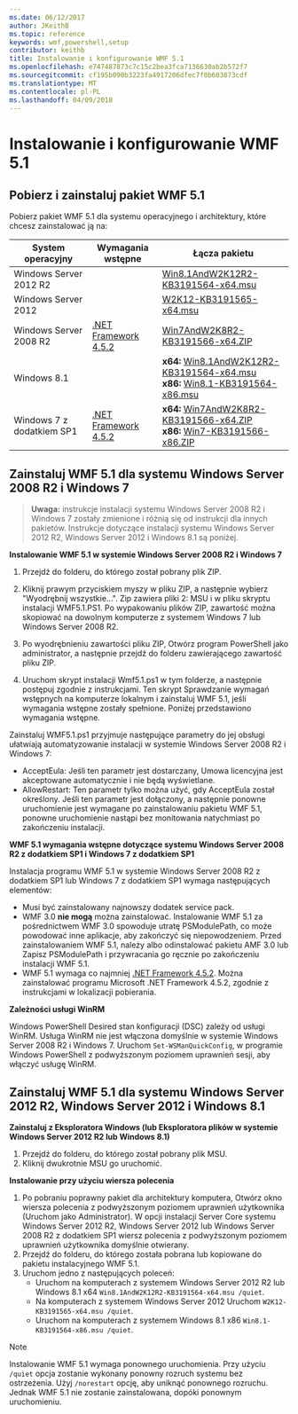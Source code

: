 ```yaml
---
ms.date: 06/12/2017
author: JKeithB
ms.topic: reference
keywords: wmf,powershell,setup
contributor: keithb
title: Instalowanie i konfigurowanie WMF 5.1
ms.openlocfilehash: e747487873c7c15c2bea3fca7136630ab2b572f7
ms.sourcegitcommit: cf195b090b3223fa4917206dfec7f0b603873cdf
ms.translationtype: MT
ms.contentlocale: pl-PL
ms.lasthandoff: 04/09/2018
---
```

# <a name="install-and-configure-wmf-51"></a>Instalowanie i konfigurowanie WMF 5.1 #


## <a name="download-and-install-the-wmf-51-package"></a>Pobierz i zainstaluj pakiet WMF 5.1

Pobierz pakiet WMF 5.1 dla systemu operacyjnego i architektury, które chcesz zainstalować ją na:

| System operacyjny       | Wymagania wstępne           | Łącza pakietu                          |
|------------------------|-------------------------|----------------------------------------|
| Windows Server 2012 R2 |                         | [Win8.1AndW2K12R2-KB3191564-x64.msu][] |
| Windows Server 2012    |                         | [W2K12-KB3191565-x64.msu][]            |
| Windows Server 2008 R2 | [.NET Framework 4.5.2][]| [Win7AndW2K8R2-KB3191566-x64.ZIP][]    |
| Windows 8.1            |                         | **x64:** [Win8.1AndW2K12R2-KB3191564-x64.msu][]</br>**x86:** [Win8.1-KB3191564-x86.msu][] |
| Windows 7 z dodatkiem SP1          | [.NET Framework 4.5.2][]| **x64:** [Win7AndW2K8R2-KB3191566-x64.ZIP][]</br>**x86:** [Win7-KB3191566-x86.ZIP][] |

[.NET Framework 4.5.2]: https://www.microsoft.com/download/details.aspx?id=42642
[W2K12-KB3191565-x64.msu]: https://go.microsoft.com/fwlink/?linkid=839513
[Win7-KB3191566-x86.ZIP]: https://go.microsoft.com/fwlink/?linkid=839522
[Win7AndW2K8R2-KB3191566-x64.ZIP]: https://go.microsoft.com/fwlink/?linkid=839523
[Win8.1-KB3191564-x86.msu]: https://go.microsoft.com/fwlink/?linkid=839521
[Win8.1AndW2K12R2-KB3191564-x64.msu]: https://go.microsoft.com/fwlink/?linkid=839516

## <a name="install-wmf-51-for-windows-server-2008-r2-and-windows-7"></a>Zainstaluj WMF 5.1 dla systemu Windows Server 2008 R2 i Windows 7

> **Uwaga:** instrukcje instalacji systemu Windows Server 2008 R2 i Windows 7 zostały zmienione i różnią się od instrukcji dla innych pakietów. Instrukcje dotyczące instalacji systemu Windows Server 2012 R2, Windows Server 2012 i Windows 8.1 są poniżej.

**Instalowanie WMF 5.1 w systemie Windows Server 2008 R2 i Windows 7**

1. Przejdź do folderu, do którego został pobrany plik ZIP.

2. Kliknij prawym przyciskiem myszy w pliku ZIP, a następnie wybierz "Wyodrębnij wszystkie...". Zip zawiera pliki 2: MSU i w pliku skryptu instalacji WMF5.1.PS1.
Po wypakowaniu plików ZIP, zawartość można skopiować na dowolnym komputerze z systemem Windows 7 lub Windows Server 2008 R2.

3. Po wyodrębnieniu zawartości pliku ZIP, Otwórz program PowerShell jako administrator, a następnie przejdź do folderu zawierającego zawartość pliku ZIP.

4. Uruchom skrypt instalacji Wmf5.1.ps1 w tym folderze, a następnie postępuj zgodnie z instrukcjami. Ten skrypt Sprawdzanie wymagań wstępnych na komputerze lokalnym i zainstaluj WMF 5.1, jeśli wymagania wstępne zostały spełnione. Poniżej przedstawiono wymagania wstępne.

Zainstaluj WMF5.1.ps1 przyjmuje następujące parametry do jej obsługi ułatwiają automatyzowanie instalacji w systemie Windows Server 2008 R2 i Windows 7:

- AcceptEula: Jeśli ten parametr jest dostarczany, Umowa licencyjna jest akceptowane automatycznie i nie będą wyświetlane.
- AllowRestart: Ten parametr tylko można użyć, gdy AcceptEula został określony. Jeśli ten parametr jest dołączony, a następnie ponowne uruchomienie jest wymagane po zainstalowaniu pakietu WMF 5.1, ponowne uruchomienie nastąpi bez monitowania natychmiast po zakończeniu instalacji.

**WMF 5.1 wymagania wstępne dotyczące systemu Windows Server 2008 R2 z dodatkiem SP1 i Windows 7 z dodatkiem SP1**

Instalacja programu WMF 5.1 w systemie Windows Server 2008 R2 z dodatkiem SP1 lub Windows 7 z dodatkiem SP1 wymaga następujących elementów:
- Musi być zainstalowany najnowszy dodatek service pack.
- WMF 3.0 **nie mogą** można zainstalować. Instalowanie WMF 5.1 za pośrednictwem WMF 3.0 spowoduje utratę PSModulePath, co może powodować inne aplikacje, aby zakończyć się niepowodzeniem. Przed zainstalowaniem WMF 5.1, należy albo odinstalować pakietu AMF 3.0 lub Zapisz PSModulePath i przywracania go ręcznie po zakończeniu instalacji WMF 5.1.
- WMF 5.1 wymaga co najmniej [.NET Framework 4.5.2](https://www.microsoft.com/en-ca/download/details.aspx?id=42642).
Można zainstalować programu Microsoft .NET Framework 4.5.2, zgodnie z instrukcjami w lokalizacji pobierania.

**Zależności usługi WinRM**

Windows PowerShell Desired stan konfiguracji (DSC) zależy od usługi WinRM.
Usługa WinRM nie jest włączona domyślnie w systemie Windows Server 2008 R2 i Windows 7.
Uruchom `Set-WSManQuickConfig`, w programie Windows PowerShell z podwyższonym poziomem uprawnień sesji, aby włączyć usługę WinRM.


## <a name="install-wmf-51-for-windows-server-2012-r2-windows-server-2012-and-windows-81"></a>Zainstaluj WMF 5.1 dla systemu Windows Server 2012 R2, Windows Server 2012 i Windows 8.1
**Zainstaluj z Eksploratora Windows (lub Eksploratora plików w systemie Windows Server 2012 R2 lub Windows 8.1)**

1. Przejdź do folderu, do którego został pobrany plik MSU.
2. Kliknij dwukrotnie MSU go uruchomić.

**Instalowanie przy użyciu wiersza polecenia**

1. Po pobraniu poprawny pakiet dla architektury komputera, Otwórz okno wiersza polecenia z podwyższonym poziomem uprawnień użytkownika (Uruchom jako Administrator). W opcji instalacji Server Core systemu Windows Server 2012 R2, Windows Server 2012 lub Windows Server 2008 R2 z dodatkiem SP1 wiersz polecenia z podwyższonym poziomem uprawnień użytkownika domyślnie otwierany.
2. Przejdź do folderu, do którego została pobrana lub kopiowane do pakietu instalacyjnego WMF 5.1.
3. Uruchom jedno z następujących poleceń:
   - Uruchom na komputerach z systemem Windows Server 2012 R2 lub Windows 8.1 x64 `Win8.1AndW2K12R2-KB3191564-x64.msu /quiet`.
   - Na komputerach z systemem Windows Server 2012 Uruchom `W2K12-KB3191565-x64.msu /quiet`.
   - Uruchom na komputerach z systemem Windows 8.1 x86 `Win8.1-KB3191564-x86.msu /quiet`.

> [!NOTE]
> Instalowanie WMF 5.1 wymaga ponownego uruchomienia. Przy użyciu `/quiet` opcja zostanie wykonany ponowny rozruch systemu bez ostrzeżenia.
> Użyj `/norestart` opcję, aby uniknąć ponownego rozruchu. Jednak WMF 5.1 nie zostanie zainstalowana, dopóki ponownym uruchomieniu.